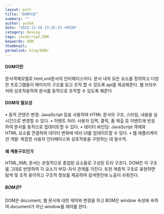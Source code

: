 ```yaml
---
layout: post
title: "DOM이란"
summary: ""
author: yoo94
date: "2023-11-16 13:35:23 +0530"
category: DevLog
tags: javaScript,DOM
keywords: DOM
thumbnail:
permalink: blog/DOM/
---
```


#### DOM이란

문서객체모델로 html,xml문서의 인터페이스이다.
문서 내의 모든 요소를 정의하고 다양한 프로그램들이 페이지의 구조를 읽고 조작 할 수 있도록 api를 제공해준다.
웹 브라우저와 상호작용하여 문서를 동적으로 조작할 수 있도록 해준다

#### DOM의 필요성

• 동적 콘텐츠 변경: JavaScript 등을 사용하여 HTML 문서의 구조, 스타일, 내용을 실시간으로 변경할 수 있다.
• 이벤트 처리: 사용자 입력, 클릭, 폼 제출 등 이벤트에 반응하여 문서를 동적으로 업데이트할 수 있다.
• 데이터 바인딩: JavaScript 객체와 HTML 요소를 연결하여 데이터 변화에 따라 UI를 업데이트할 수 있다.
• 웹 애플리케이션 개발: 복잡한 사용자 인터페이스와 상호작용을 구현하는 데 필수적.

#### 왜 계층구조인가

HTML,XML 문서는 본질적으로 중첩된 요소들로 구성된 트리 구조다.
DOM은 이 구조를 그대로 반영하여 각 요소가 부모-자식 관계를 가진다.
또한 계층적 구조로 표현하면 탐색 및 조작 용이하고 구조적 정보를 제공하여 검색엔진에 노출이 쉬워진다.

##### BOM은?

DOM은 document, 웹 문서에 대한 제어와 변경을 하고 BOM은 window 속성에 속하여 document가 아닌 window를 제어를 한다.
